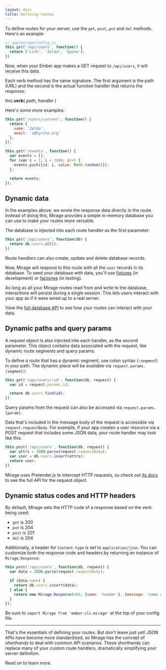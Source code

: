 ```yaml
---
layout: docs
title: Defining routes
---
```


To define routes for your server, use the `get`, `post`, `put` and `del` methods. Here's an example:

```js
// app/mirage/config.js
this.get('/api/users', function() {
  return ['Link', 'Zelda', 'Epona'];
})
```

Now, when your Ember app makes a GET request to `/api/users`, it will receive this data.

Each verb method has the same signature. The first argument is the path (URL) and the second is the actual function handler that returns the response:

<p class='u-callout'>this.<strong>verb</strong>( <em>path</em>, <em>handler</em> )</p>

Here's some more examples:

```js
this.get('/users/current', function() {
  return {
    name: 'Zelda',
    email: 'z@hyrule.org'
  };
});

this.get('/events', function() {
  var events = [];
  for (var i = 1; i < 1000; i++) {
    events.push({id: i, value: Math.random()});
  };

  return events;
});
```

## Dynamic data

In the examples above, we wrote the response data directly in the route. Instead of doing this, Mirage provides a simple in-memory database you can use to make your routes more versatile.

The database is injected into each route handler as the first parameter:

```js
this.get('/api/users', function(db) {
  return db.users.all();
})
```

<aside class='Docs-page__aside'>
  <p>Route handlers can also create, update and delete database records.</p>
</aside>

Now, Mirage will respond to this route with all the `user` records in its database. To seed your database with data, you'll use [fixtures]() (in development) or [factories]() (in testing).

As long as all your Mirage routes read from and write to the database, interactions will persist during a single session. This lets users interact with your app as if it were wired up to a real server.

View the [full database API]() to see how your routes can interact with your data.

## Dynamic paths and query params

A request object is also injected into each handler, as the second parameter. This object contains data associated with the request, like dynamic route segments and query params.
 
To define a route that has a dynamic segment, use colon syntax (`:segment`) in your path. The dynamic piece will be available via `request.params.[segment]`:

```js
this.get('/api/users/:id', function(db, request) {
  var id = request.params.id;

  return db.users.find(id);
})
```

Query params from the request can also be accessed via `request.params.[param]`.

Data that's included in the message body of the request is accessible via `request.requestBody`. For example, if your app creates a user resource via a POST request that includes some JSON data, your route handler may look like this:

```js
this.post('/api/users', function(db, request) {
  var attrs = JSON.parse(request.requestBody);
  var user = db.users.insert(attrs);
  return user;
})
```

Mirage uses Pretender.js to intercept HTTP requests, so check out [its docs]() to see the full API for the request object.

## Dynamic status codes and HTTP headers

By default, Mirage sets the HTTP code of a response based on the verb being used:
  
  - `get` is 200
  - `put` is 204
  - `post` is 201
  - `del` is 204

Additionally, a header for `Content-type` is set to `application/json`. You can customize both the response code and headers by returning an instance of `Mirage.Response`:

```js
this.post('/api/users', function(db, request) {
  var data = JSON.parse(request.requestBody); 

  if (data.name) {
    return db.users.insert(data);
  } else {
    return new Mirage.Response(400, {some: 'header'}, {message: 'name cannot be blank'});
  }
});
```
Be sure to `import Mirage from 'ember-cli-mirage'` at the top of your config file.

---

That's the essentials of defining your routes. But don't leave just yet! JSON APIs have become more standardized, so Mirage has the concept of *shorthands* to deal with common API scenarios. These shorthands can replace many of your custom route handlers, dramatically simplifying your server definition.

Read on to learn more.
